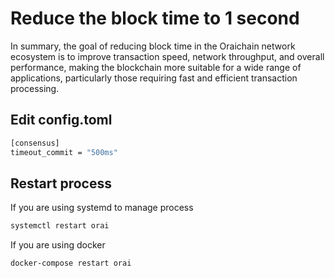 # Reduce the block time to 1 second

In summary, the goal of reducing block time in the Oraichain network ecosystem is to improve transaction speed, network throughput, and overall performance, making the blockchain more suitable for a wide range of applications, particularly those requiring fast and efficient transaction processing.

## Edit config.toml

```bash
[consensus]
timeout_commit = "500ms"
```

## Restart process

If you are using systemd to manage process

```bash
systemctl restart orai
```

If you are using docker

```bash
docker-compose restart orai
``` 